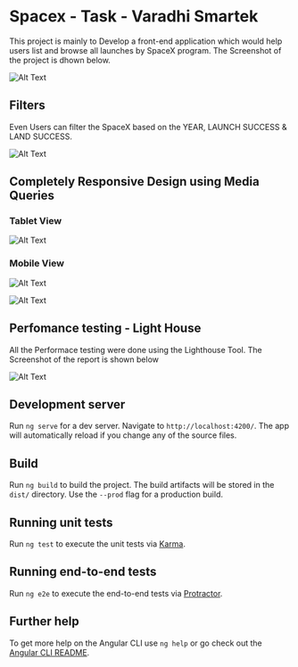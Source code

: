 # Spacex - Task - Varadhi Smartek

This project is mainly to Develop a front-end application which would help users list and browse all launches by SpaceX program. The Screenshot of the project is dhown below.


![Alt Text](https://i.ibb.co/z7qY7CB/Screenshot-3.png)

## Filters

Even Users can filter the SpaceX based on the YEAR, LAUNCH SUCCESS & LAND SUCCESS.

![Alt Text](https://i.ibb.co/C8Kc5FZ/Screenshot-4.png)

## Completely Responsive Design using Media Queries

### Tablet View

![Alt Text](https://i.ibb.co/9ZPg2XP/Screenshot-5.png)

### Mobile View

![Alt Text](https://i.ibb.co/b6GPYw2/Screenshot-6.png)

![Alt Text](https://i.ibb.co/6NFT4bz/Screenshot-7.png)

## Perfomance testing - Light House

All the Performace testing were done using the Lighthouse Tool. The Screenshot of the report is shown below

![Alt Text](https://i.ibb.co/LxMGcF9/Screenshot-2.png)

## Development server

Run `ng serve` for a dev server. Navigate to `http://localhost:4200/`. The app will automatically reload if you change any of the source files.

## Build

Run `ng build` to build the project. The build artifacts will be stored in the `dist/` directory. Use the `--prod` flag for a production build.

## Running unit tests

Run `ng test` to execute the unit tests via [Karma](https://karma-runner.github.io).

## Running end-to-end tests

Run `ng e2e` to execute the end-to-end tests via [Protractor](http://www.protractortest.org/).

## Further help

To get more help on the Angular CLI use `ng help` or go check out the [Angular CLI README](https://github.com/angular/angular-cli/blob/master/README.md).
